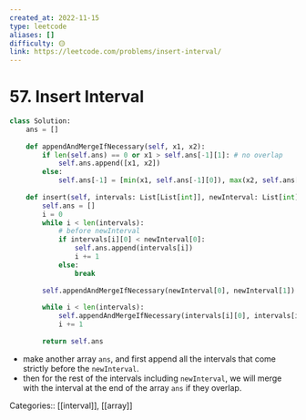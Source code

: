 ```yaml
---
created_at: 2022-11-15
type: leetcode
aliases: []
difficulty: 🟡
link: https://leetcode.com/problems/insert-interval/
---
```


# 57. Insert Interval

```python
class Solution:
    ans = []
    
    def appendAndMergeIfNecessary(self, x1, x2):
        if len(self.ans) == 0 or x1 > self.ans[-1][1]: # no overlap
            self.ans.append([x1, x2])
        else:
            self.ans[-1] = [min(x1, self.ans[-1][0]), max(x2, self.ans[-1][1])]
        
    def insert(self, intervals: List[List[int]], newInterval: List[int]) -> List[List[int]]:  
        self.ans = []
        i = 0
        while i < len(intervals):
            # before newInterval
            if intervals[i][0] < newInterval[0]:
                self.ans.append(intervals[i])
                i += 1
            else:
                break
        
        self.appendAndMergeIfNecessary(newInterval[0], newInterval[1])
        
        while i < len(intervals):
            self.appendAndMergeIfNecessary(intervals[i][0], intervals[i][1])
            i += 1
        
        return self.ans
```

- make another array `ans`, and first append all the intervals that come strictly before the `newInterval`.
- then for the rest of the intervals including `newInterval`, we will merge with the interval at the end of the array `ans` if they overlap.

Categories:: [[interval]], [[array]]
